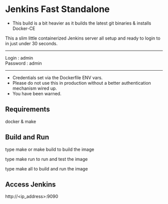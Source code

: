 # Jenkins Fast Standalone

* This build is a bit heavier as it builds the latest git binaries & installs Docker-CE

This a slim little containerized Jenkins server all setup and ready to login to in just under 30 seconds.
<hr>
Login : admin
<br>
Password : admin
<hr>

* Credentials set via the Dockerfile ENV vars.
* Please do not use this in production without a better authentication mechanism wired up.
* You have been warned.

## Requirements

docker & make

## Build and Run

type make or make build to build the image

type make run to run and test the image

type make all to build and run the image

## Access Jenkins
http://<ip_address>:9090
